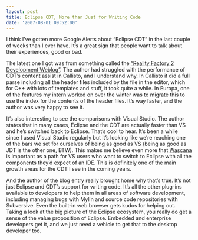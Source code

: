 ```yaml
---
layout: post
title: Eclipse CDT, More than Just for Writing Code
date: '2007-08-01 09:52:00'
---
```



I think I’ve gotten more Google Alerts about “Eclipse CDT” in the last couple of weeks than I ever have. It’s a great sign that people want to talk about their experiences, good or bad.

The latest one I got was from something called the [“Reality Factory 2 Development Weblog”](http://rf2-dev.spaces.live.com/blog/cns!33114F671097246!136.entry). The author had struggled with the performance of CDT’s content assist in Callisto, and I understand why. In Callisto it did a full parse including all the header files included by the file in the editor, which for C++ with lots of templates and stuff, it took quite a while. In Europa, one of the features my intern worked on over the winter was to migrate this to use the index for the contents of the header files. It’s way faster, and the author was very happy to see it.

It’s also interesting to see the comparisons with Visual Studio. The author states that in many cases, Eclipse and the CDT are actually faster than VS and he’s switched back to Eclipse. That’s cool to hear. It’s been a while since I used Visual Studio regularly but it’s looking like we’re reaching one of the bars we set for ourselves of being as good as VS (being as good as JDT is the other one, BTW). This makes me believe even more that [Wascana](http://wascana.sourceforge.net/) is important as a path for VS users who want to switch to Eclipse with all the components they’d expect of an IDE. This is definitely one of the main growth areas for the CDT I see in the coming years.

And the author of the blog entry really brought home why that’s true. It’s not just Eclipse and CDT’s support for writing code. It’s all the other plug-ins available to developers to help them in all areas of software development, including managing bugs with Mylin and source code repositories with Subversive. Even the built-in web browser gets kudos for helping out. Taking a look at the big picture of the Eclipse ecosystem, you really do get a sense of the value proposition of Eclipse. Embedded and enterprise developers get it, and we just need a vehicle to get that to the desktop developer too.


